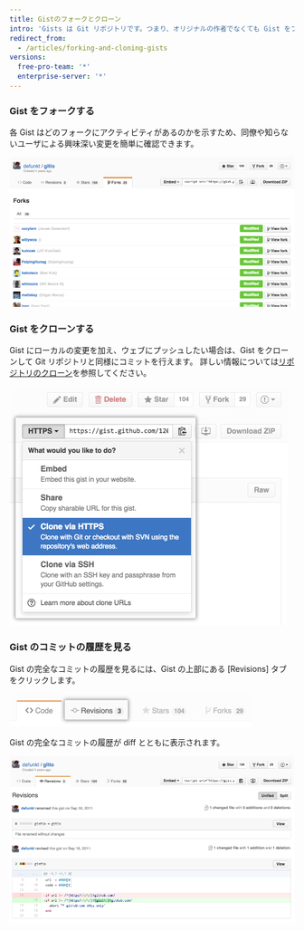 ```yaml
---
title: Gistのフォークとクローン
intro: 'Gists は Git リポジトリです。つまり、オリジナルの作者でなくても Gist をフォークしたりクローンしたりできます。 diff など、Gist の完全なコミット履歴を見ることもできます。'
redirect_from:
  - /articles/forking-and-cloning-gists
versions:
  free-pro-team: '*'
  enterprise-server: '*'
---
```


### Gist をフォークする

各 Gist はどのフォークにアクティビティがあるのかを示すため、同僚や知らないユーザによる興味深い変更を簡単に確認できます。

![Gist フォーク](/assets/images/help/gist/gist_forks.png)

### Gist をクローンする

Gist にローカルの変更を加え、ウェブにプッシュしたい場合は、Gist をクローンして Git リポジトリと同様にコミットを行えます。 詳しい情報については[リポジトリのクローン](/articles/cloning-a-repository)を参照してください。

![Gist クローンボタン](/assets/images/help/gist/gist_clone_btn.png)

### Gist のコミットの履歴を見る

Gist の完全なコミットの履歴を見るには、Gist の上部にある [Revisions] タブをクリックします。

![Gist [revisions] タブ](/assets/images/help/gist/gist_revisions_tab.png)

Gist の完全なコミットの履歴が diff とともに表示されます。

![Gist [revisions] ページ](/assets/images/help/gist/gist_history.png)
